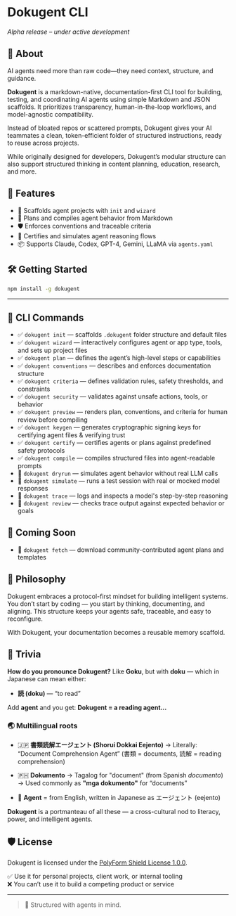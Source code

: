 # Dokugent CLI

*Alpha release – under active development*

## 🧬 About

AI agents need more than raw code—they need context, structure, and guidance.

**Dokugent** is a markdown-native, documentation-first CLI tool for building, testing, and coordinating AI agents using simple Markdown and JSON scaffolds. It prioritizes transparency, human-in-the-loop workflows, and model-agnostic compatibility.

Instead of bloated repos or scattered prompts, Dokugent gives your AI teammates a clean, token-efficient folder of structured instructions, ready to reuse across projects.

While originally designed for developers, Dokugent’s modular structure can also support structured thinking in content planning, education, research, and more.

## 🚀 Features

- 📁 Scaffolds agent projects with `init` and `wizard`
- 🧠 Plans and compiles agent behavior from Markdown
- 🛡️ Enforces conventions and traceable criteria
- 🔐 Certifies and simulates agent reasoning flows
- 📦 Supports Claude, Codex, GPT-4, Gemini, LLaMA via `agents.yaml`

## 🛠 Getting Started

```bash
npm install -g dokugent
```

---

## 🔧 CLI Commands

- ✅ `dokugent init` — scaffolds `.dokugent` folder structure and default files
- ✅ `dokugent wizard` — interactively configures agent or app type, tools, and sets up project files
- ✅ `dokugent plan` — defines the agent’s high-level steps or capabilities
- ✅ `dokugent conventions` — describes and enforces documentation structure
- ✅ `dokugent criteria` — defines validation rules, safety thresholds, and constraints
- ✅ `dokugent security` — validates against unsafe actions, tools, or behavior
- ✅ `dokugent preview` — renders plan, conventions, and criteria for human review before compiling
- ✅ `dokugent keygen` — generates cryptographic signing keys for certifying agent files & verifying trust
- ✅ `dokugent certify` — certifies agents or plans against predefined safety protocols
- ✅ `dokugent compile` — compiles structured files into agent-readable prompts
- 🔲 `dokugent dryrun` — simulates agent behavior without real LLM calls
- 🔲 `dokugent simulate` — runs a test session with real or mocked model responses
- 🔲 `dokugent trace` — logs and inspects a model's step-by-step reasoning
- 🔲 `dokugent review` — checks trace output against expected behavior or goals

## 🧪 Coming Soon

- 🔲 `dokugent fetch` — download community-contributed agent plans and templates

## 🧱 Philosophy

Dokugent embraces a protocol-first mindset for building intelligent systems. You don’t start by coding — you start by thinking, documenting, and aligning. This structure keeps your agents safe, traceable, and easy to reconfigure.

With Dokugent, your documentation becomes a reusable memory scaffold.

## 📣 Trivia

**How do you pronounce Dokugent?**
Like **Goku**, but with **doku** — which in Japanese can mean either:

- **読 (doku)** — “to read”

Add **agent** and you get:
**Dokugent = a reading agent…**

### 🌏 Multilingual roots

- 🇯🇵 **書類読解エージェント (Shorui Dokkai Eejento)**
  → Literally: “Document Comprehension Agent”
  (書類 = documents, 読解 = reading comprehension)

- 🇵🇭 **Dokumento**
  → Tagalog for "document" (from Spanish *documento*)
  → Used commonly as **"mga dokumento"** for “documents”

- 🤖 **Agent** = from English, written in Japanese as エージェント (eejento)

**Dokugent** is a portmanteau of all these — a cross-cultural nod to literacy, power, and intelligent agents.

## 🛡 License

Dokugent is licensed under the [PolyForm Shield License 1.0.0](https://polyformproject.org/licenses/shield/1.0.0/).

✅ Use it for personal projects, client work, or internal tooling  
❌ You can’t use it to build a competing product or service

---

> 🧠 Structured with agents in mind.
